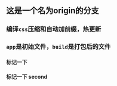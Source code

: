 


## **这是一个名为origin的分支**

### 编译`css`压缩和自动加前缀，热更新

### `app`是初始文件，`build`是打包后的文件

#### 标记一下

#### 标记一下 second


